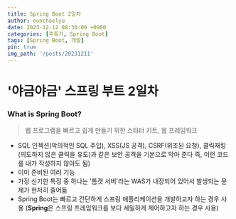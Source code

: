 ```yaml
---
title: Spring Boot 2일차
author: eunchaelyu
date: 2023-12-12 08:30:00 +0900
categories: [주특기, Spring Boot]
tags: [Spring Boot, 개발]
pin: true
img_path: '/posts/20231211'
---
```


# '야금야금' 스프링 부트 2일차

### What is Spring Boot? 
> 웹 프로그램을 빠르고 쉽게 만들기 위한 스타터 키트, 웹 프레임워크
   
- SQL 인젝션(악의적인 SQL 주입), XSS(JS 공격), CSRF(위조된 요청), 클릭재킹(의도하지 않은 클릭을 유도)과 같은 보안 공격을 기본으로 막아 준다
  즉, 이런 코드를 내가 작성하지 않아도 됨)    
- 이미 준비된 여러 기능
- 가장 신기한 특징 중 하나는 '톰캣 서버'라는 WAS가 내장되어 있어서 발생되는 문제가 현저히 줄어듦
- Spring Boot는 빠르고 간단하게 스프링 애플리케이션을 개발하고자 하는 경우 사용  (**Spring**은 스프링 프레임워크를 보다 세밀하게 제어하고자 하는 경우 사용)






